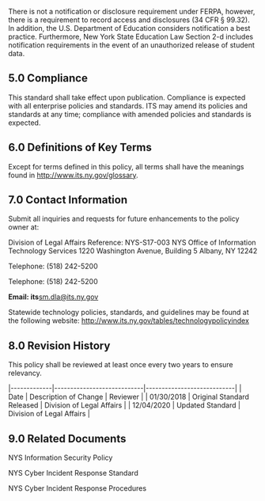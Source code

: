 There is not a notification or disclosure requirement under FERPA, however, there is a requirement to record access and disclosures (34 CFR § 99.32). In addition, the U.S. Department of Education considers notification a best practice. Furthermore, New York State Education Law Section 2-d includes notification requirements in the event of an unauthorized release of student data.

## **5.0 Compliance**

This standard shall take effect upon publication. Compliance is expected with all enterprise policies and standards. ITS may amend its policies and standards at any time; compliance with amended policies and standards is expected.

## **6.0 Definitions of Key Terms**

Except for terms defined in this policy, all terms shall have the meanings found in http://www.its.ny.gov/glossary.

## **7.0 Contact Information**

Submit all inquiries and requests for future enhancements to the policy owner at:

Division of Legal Affairs Reference: NYS-S17-003 NYS Office of Information Technology Services 1220 Washington Avenue, Building 5 Albany, NY 12242

Telephone: (518) 242-5200

Telephone: (518) 242-5200

**Email: its**sm.dla@its.ny.gov

Statewide technology policies, standards, and guidelines may be found at the following website: http://www.its.ny.gov/tables/technologypolicyindex

## **8.0 Revision History**

This policy shall be reviewed at least once every two years to ensure relevancy.

|-------------|----------------------------|----------------------------|
| Date$_{  }$ | Description of Change      | Reviewer                   |
| 01/30/2018  | Original Standard Released | Division of Legal  Affairs |
| 12/04/2020  | Updated Standard           | Division of Legal  Affairs |

## **9.0 Related Documents**

NYS Information Security Policy

NYS Cyber Incident Response Standard

NYS Cyber Incident Response Procedures